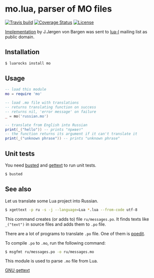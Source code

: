 # mo.lua, parser of MO files

[![Travis build][travis-badge]][travis-page]
[![Coverage Status][coveralls-badge]][coveralls-page]
[![License][license-badge]][license-page]

[Implementation][mail] by J.Jørgen von Bargen was sent to
[lua-l][lua-l] mailing list as public domain.

## Installation

```bash
$ luarocks install mo
```

## Usage

```lua
-- load this module
mo = require 'mo'

-- load .mo file with translations
-- returns translating function on success
-- returns nil, 'error message' on failure
_ = mo('russian.mo')

-- translate from English into Russian
print(_("hello")) -- prints "привет"
-- the function returns its argument if it can't translate it
print(_("unknown phrase")) -- prints "unknown phrase"
```

## Unit tests

You need [busted][busted] and [gettext][gettext] to run unit tests.

```bash
$ busted
```

## See also

Let us translate some Lua project into Russian.

```bash
$ xgettext -p ru -s -j --language=Lua *.lua --from-code utf-8
```

This command creates (or adds to) file `ru/messages.po`.
It finds texts like `_("text")` in source files and adds them
to `.po` file.

There are a lot of programs to translate `.po` file.
One of them is [poedit][poedit].

To compile `.po` to `.mo`, run the following command:

```bash
$ msgfmt ru/messages.po -o ru/messages.mo
```

This module is used to parse `.mo` file from Lua.

[GNU gettext][gettext]

[mail]: http://lua-users.org/lists/lua-l/2010-04/msg00005.html
[lua-l]: http://www.lua.org/lua-l.html
[gettext]: http://www.gnu.org/software/hello/manual/gettext/MO-Files.html
[poedit]: http://poedit.net/
[busted]: http://olivinelabs.com/busted/
[travis-page]: https://travis-ci.org/starius/mo.lua
[travis-badge]: https://travis-ci.org/starius/mo.lua.png
[coveralls-page]: https://coveralls.io/r/starius/mo.lua
[coveralls-badge]: https://coveralls.io/repos/starius/mo.lua/badge.png
[license-page]: LICENSE
[license-badge]: http://img.shields.io/badge/License-MIT-brightgreen.png
